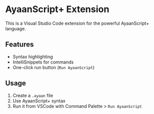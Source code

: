 # AyaanScript+ Extension

This is a Visual Studio Code extension for the powerful AyaanScript+ language.

## Features
- Syntax highlighting
- IntelliSnippets for commands
- One-click run button (`Run AyaanScript`)

## Usage
1. Create a `.ayaan` file
2. Use AyaanScript+ syntax
3. Run it from VSCode with Command Palette > `Run AyaanScript`
